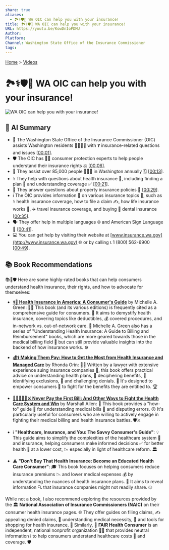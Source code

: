 ```yaml
---
share: true
aliases:
  - 🏞️⚕️🛡️🤝 WA OIC can help you with your insurance!
title: 🏞️⚕️🛡️🤝 WA OIC can help you with your insurance!
URL: https://youtu.be/KowDnIoPDMU
Author: 
Platform: 
Channel: Washington State Office of the Insurance Commissioner
tags: 
---
```

[Home](../index.md) > [Videos](./index.md)  
# 🏞️⚕️🛡️🤝 WA OIC can help you with your insurance!  
![WA OIC can help you with your insurance!](https://youtu.be/KowDnIoPDMU)  
  
## 🤖 AI Summary  
* 🏢 The Washington State Office of the Insurance Commissioner (OIC) assists Washington residents 🙋‍♀️🙋‍♂️ with ❓ insurance-related questions and issues \[[00:01](http://www.youtube.com/watch?v=KowDnIoPDMU&t=1)\].  
* 🛡️ The OIC has 🧑‍💼 consumer protection experts to help people understand their insurance rights ⚖️ \[[00:06](http://www.youtube.com/watch?v=KowDnIoPDMU&t=6)\].  
* 🤝 They assist over 85,000 people 🧑‍🤝‍🧑 in Washington annually 🗓️ \[[00:13](http://www.youtube.com/watch?v=KowDnIoPDMU&t=13)\].  
* ⚕️ They help with questions about health insurance 🏥, including finding a plan 🔎 and understanding coverage ✅ \[[00:21](http://www.youtube.com/watch?v=KowDnIoPDMU&t=21)\].  
* 🏡 They answer questions about property insurance policies 📜 \[[00:29](http://www.youtube.com/watch?v=KowDnIoPDMU&t=29)\].  
* ℹ️ The OIC provides information 📰 on various insurance topics 🤔, such as ⚕️ health insurance coverage, how to file a claim ✍️, how life insurance works 💖, ✈️ travel insurance coverage, and buying 🦷 dental insurance \[[00:35](http://www.youtube.com/watch?v=KowDnIoPDMU&t=35)\].  
* 🗣️ They offer help in multiple languages 🌐 and American Sign Language 🤟 \[[00:41](http://www.youtube.com/watch?v=KowDnIoPDMU&t=41)\].  
* 💻 You can get help by visiting their website at [www.insurance.wa.gov](http://www.insurance.wa.gov) 🌐 or by calling 📞 1 (800) 562-6900 \[[00:49](http://www.youtube.com/watch.v=KowDnIoPDMU&t=49)\].  
  
## 📚 Book Recommendations  
📚💪🛡️ Here are some highly-rated books that can help consumers understand health insurance, their rights, and how to advocate for themselves:  
  
* **[⚕️💸 Health Insurance in America: A Consumer's Guide](../books/health-insurance-in-america-a-consumers-guide.md)** by Michelle A. Green: 🧑‍💼 This book (and its various editions) is frequently cited as a comprehensive guide for consumers. 🧭 It aims to demystify health insurance, covering topics like deductibles, 💰 covered procedures, and in-network vs. out-of-network care. 🏥 Michelle A. Green also has a series of "Understanding Health Insurance: A Guide to Billing and Reimbursement" books, which are more geared towards those in the medical billing field 🧾 but can still provide valuable insights into the backend of how insurance works. ⚙️  
  
* **[💰⚕️ Making Them Pay: How to Get the Most from Health Insurance and Managed Care](../books/making-them-pay-how-to-get-the-most-from-health-insurance-and-managed-care.md)** by Rhonda Orin: 👩‍💼 Written by a lawyer with extensive experience suing insurance companies 🏢, this book offers practical advice on understanding health plans, 📝 deciphering benefits, 🎁 identifying exclusions, 🚫 and challenging denials. 🛑 It's designed to empower consumers 💪 to fight for the benefits they are entitled to. 🏆  
  
* **[🙅🏼‍♀️🧾🏥⚔️ Never Pay the First Bill: And Other Ways to Fight the Health Care System and Win](../books/never-pay-the-first-bill-and-other-ways-to-fight-the-health-care-system-and-win.md)** by Marshall Allen: 🥊 This book provides a "how-to" guide 🧭 for understanding medical bills 🧾 and disputing errors. 😠 It's particularly useful for consumers who are willing to actively engage in fighting their medical billing and health insurance battles. 🛡️⚔️  
  
* ℹ️ **"Healthcare, Insurance, and You: The Savvy Consumer's Guide"**: 💡 This guide aims to simplify the complexities of the healthcare system 🏥 and insurance, helping consumers make informed decisions ✅ for better health 🍎 at a lower cost, 📉 especially in light of healthcare reform. 🏛️  
  
* ⚠️ **"Don't Buy That Health Insurance: Become an Educated Health Care Consumer"**: 🎓 This book focuses on helping consumers reduce insurance premiums 📉 and lower medical expenses 💰 by understanding the nuances of health insurance plans. 📑 It aims to reveal information 🔍 that insurance companies might not readily share. 🤐  
  
While not a book, I also recommend exploring the resources provided by the 🏛️ **National Association of Insurance Commissioners (NAIC)** on their consumer health insurance pages. 🌐 They offer guides on filing claims, ✍️ appealing denied claims, 📢 understanding medical necessity, 🤔 and tools for shopping for health insurance. 🛒 Similarly, 🤝 **FAIR Health Consumer** is an independent, national nonprofit organization 🧑‍💼 that provides neutral information ℹ️ to help consumers understand healthcare costs 💸 and coverage. 🛡️  
